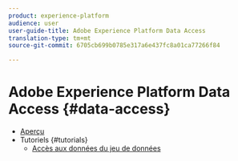 ```yaml
---
product: experience-platform
audience: user
user-guide-title: Adobe Experience Platform Data Access
translation-type: tm+mt
source-git-commit: 6705cb699b0785e317a6e437fc8a01ca77266f84

---
```



# Adobe Experience Platform Data Access {#data-access}

- [Aperçu](home.md)
- Tutoriels {#tutorials}
   - [Accès aux données du jeu de données](tutorials/dataset-data.md)